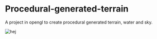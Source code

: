 # Procedural-generated-terrain
A project in opengl to create procedural generated terrain, water and sky.

![hej](https://github.com/danielholst/Procedural-generated-terrain/blob/master/final.png)
